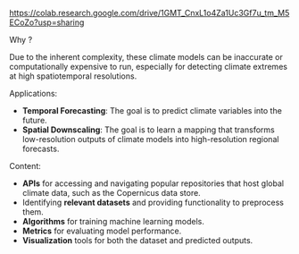 https://colab.research.google.com/drive/1GMT_CnxL1o4Za1Uc3Gf7u_tm_M5ECoZo?usp=sharing

Why ?

Due to the inherent complexity, these climate models can be inaccurate or computationally expensive to run, especially for detecting climate extremes at high spatiotemporal resolutions.

Applications:
- **Temporal Forecasting**: The goal is to predict climate variables into the future.
- **Spatial Downscaling**: The goal is to learn a mapping that transforms low-resolution outputs of climate models into high-resolution regional forecasts.

Content:
* **APIs** for accessing and navigating popular repositories that host global climate data, such as the Copernicus data store.  
* Identifying **relevant datasets** and providing functionality to preprocess them.  
* **Algorithms** for training machine learning models.  
* **Metrics** for evaluating model performance.  
* **Visualization** tools for both the dataset and predicted outputs.
